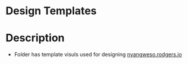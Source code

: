 # Design Templates

# Description
* Folder has template visuls used for designing [nyangweso.rodgers.io](https://nyangweso-rodgers.github.io/)